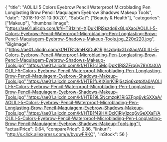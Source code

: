 {
	"title": "AOLILI 5 Colors Eyebrow Pencil Waterproof Microblading Pen Longlasting Brow Pencil Maquiagem Eyebrow Shadows Makeup Tools",
	"date": "2018-10-31 10:30:20",
	"SubCat": ["Beauty & Health"],
	"categories": ["Makeup"],
	"thumbnailImage": "https://ae01.alicdn.com/kf/HTB1zlmHXjDuK1RjSszdq6xGLpXao/AOLILI-5-Colors-Eyebrow-Pencil-Waterproof-Microblading-Pen-Longlasting-Brow-Pencil-Maquiagem-Eyebrow-Shadows-Makeup-Tools.jpg_220x220.jpg",
	"BigImage": ["https://ae01.alicdn.com/kf/HTB1zlmHXjDuK1RjSszdq6xGLpXao/AOLILI-5-Colors-Eyebrow-Pencil-Waterproof-Microblading-Pen-Longlasting-Brow-Pencil-Maquiagem-Eyebrow-Shadows-Makeup-Tools.jpg","https://ae01.alicdn.com/kf/HTB1c15McjDpK1RjSZFrq6y78VXaX/AOLILI-5-Colors-Eyebrow-Pencil-Waterproof-Microblading-Pen-Longlasting-Brow-Pencil-Maquiagem-Eyebrow-Shadows-Makeup-Tools.jpg","https://ae01.alicdn.com/kf/HTB1fuKIXinrK1RjSsziq6xptpXa0/AOLILI-5-Colors-Eyebrow-Pencil-Waterproof-Microblading-Pen-Longlasting-Brow-Pencil-Maquiagem-Eyebrow-Shadows-Makeup-Tools.jpg","https://ae01.alicdn.com/kf/HTB19L5NcmzqK1RjSZFpq6ykSXXaA/AOLILI-5-Colors-Eyebrow-Pencil-Waterproof-Microblading-Pen-Longlasting-Brow-Pencil-Maquiagem-Eyebrow-Shadows-Makeup-Tools.jpg","https://ae01.alicdn.com/kf/HTB1f49HXiDxK1Rjy1zcq6yGeXXaF/AOLILI-5-Colors-Eyebrow-Pencil-Waterproof-Microblading-Pen-Longlasting-Brow-Pencil-Maquiagem-Eyebrow-Shadows-Makeup-Tools.jpg"],
	"actualPrice": 0.64,
	"comparePrice": 0.86,
	"linkurl": "http://s.click.aliexpress.com/e/bvuwFRKC",
	"inStock": 56
}
